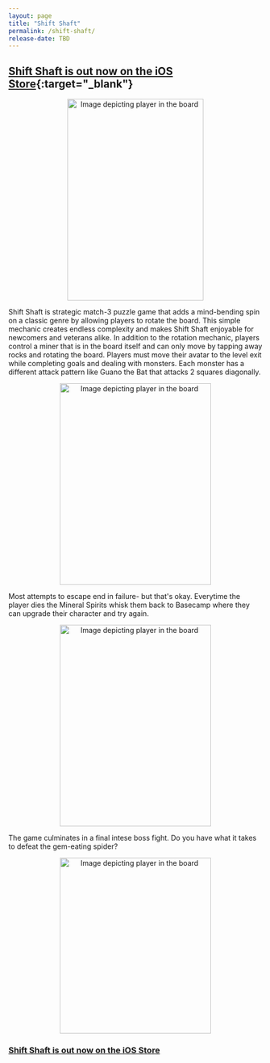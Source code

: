 ```yaml
---
layout: page
title: "Shift Shaft"
permalink: /shift-shaft/
release-date: TBD
---
```

## [Shift Shaft is out now on the iOS Store](https://apps.apple.com/us/app/shift-shaft/id1387207777){:target="_blank"}

<p align="center">
<img src="./../images/this-is-you.png" width="270" height="399" alt="Image depicting player in the board"/>
</p>

Shift Shaft is strategic match-3 puzzle game that adds a mind-bending spin on a classic genre by allowing players to rotate the board.  This simple mechanic creates endless complexity and makes Shift Shaft enjoyable for newcomers and veterans alike. In addition to the rotation mechanic, players control a miner that is in the board itself and can only move by tapping away rocks and rotating the board. Players must move their avatar to the level exit while completing goals and dealing with monsters.  Each monster has a different attack pattern like Guano the Bat that attacks 2 squares diagonally.

<p align="center">
<img src="./../images/guano.png" width="300" height="399" alt="Image depicting player in the board"/>
</p>

Most attempts to escape end in failure- but that's okay. Everytime the player dies the Mineral Spirits whisk them back to Basecamp where they can upgrade their character and try again.

<p align="center">
<img src="./../images/basecamp.png" width="300" height="399" alt="Image depicting player in the board"/>
</p>

The game culminates in a final intese boss fight.  Do you have what it takes to defeat the gem-eating spider?


<!-- 1080x1392 -->
<p align="center">
<img src="./../images/boss.png" width="300" height="348" alt="Image depicting player in the board"/>
</p>




### [Shift Shaft is out now on the iOS Store](https://apps.apple.com/us/app/shift-shaft/id1387207777)
